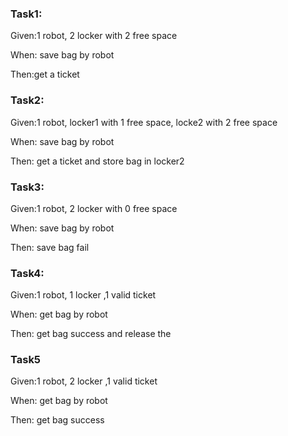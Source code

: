 ### Task1:

Given:1 robot, 2 locker with 2 free space

When: save bag by robot

Then:get a ticket

### Task2:

Given:1 robot, locker1 with 1 free space, locke2 with 2 free space

When: save bag by robot

Then: get a ticket and store bag in  locker2

### Task3:

Given:1 robot, 2 locker with 0 free space 

When: save bag by robot

Then: save bag fail

### Task4:

Given:1 robot, 1 locker ,1 valid ticket

When: get bag by robot

Then: get bag success and release the 

### Task5

Given:1 robot, 2 locker ,1 valid ticket

When: get bag by robot

Then: get bag success
